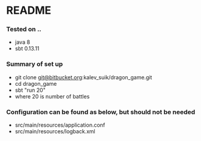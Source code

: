 # README #

### Tested on .. ###

* java 8
* sbt 0.13.11

### Summary of set up ###
* git clone git@bitbucket.org:kalev_suik/dragon_game.git
* cd dragon_game
* sbt "run 20"
* where 20 is number of battles

### Configuration can be found as below, but should not be needed ###
* src/main/resources/application.conf
* src/main/resources/logback.xml